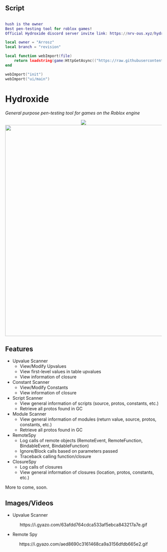 ## Script
```lua

hush is the owner
Best pen-testing tool for roblox games!
Official Hydroxide discord server invite link: https://nrv-ous.xyz/hydroxide/discord

local owner = "Arrosz"
local branch = "revision"

local function webImport(file)
    return loadstring(game:HttpGetAsync(("https://raw.githubusercontent.com/%s/HydroxideCrazy/%s/%s.lua"):format(owner, branch, file)), file .. '.lua')()
end

webImport("init")
webImport("ui/main")
```

# Hydroxide
<i>General purpose pen-testing tool for games on the Roblox engine</i>

<p align="center">
    <img src="https://cdn.discordapp.com/attachments/633472429917995038/722143730500501534/Hydroxide_Logo.png"/>
    </br>
    <img src="https://cdn.discordapp.com/attachments/694726636138004593/742408546334933002/unknown.png" width="677px"/>
</p>

## Features
* Upvalue Scanner
    * View/Modify Upvalues
    * View first-level values in table upvalues
    * View information of closure
* Constant Scanner
    * View/Modify Constants
    * View information of closure
* Script Scanner
    * View general information of scripts (source, protos, constants, etc.)
    * Retrieve all protos found in GC
* Module Scanner
    * View general information of modules (return value, source, protos, constants, etc.)
    * Retrieve all protos found in GC
* RemoteSpy
    * Log calls of remote objects (RemoteEvent, RemoteFunction, BindableEvent, BindableFunction)
    * Ignore/Block calls based on parameters passed
    * Traceback calling function/closure
* ClosureSpy
    * Log calls of closures
    * View general information of closures (location, protos, constants, etc.)

More to come, soon.

## Images/Videos
* Upvalue Scanner
<p align="center">
    https://i.gyazo.com/63afdd764cdca533af5ebca843217a7e.gif
</p>

* Remote Spy
<p align="center">
    https://i.gyazo.com/aed8690c3161468ca9a3156dfdb665e2.gif
</p>
